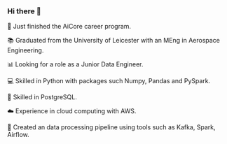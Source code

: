 ### Hi there 👋

👔 Just finished the AiCore career program.

📚 Graduated from the University of Leicester with an MEng in Aerospace Engineering.

📊 Looking for a role as a Junior Data Engineer.

💻 Skilled in Python with packages such Numpy, Pandas and PySpark.

📝 Skilled in PostgreSQL.

☁️ Experience in cloud computing with AWS.

🔂 Created an data processing pipeline using tools such as Kafka, Spark, Airflow.
<!--
**leojohnson293/leojohnson293** is a ✨ _special_ ✨ repository because its `README.md` (this file) appears on your GitHub profile.

Here are some ideas to get you started:

- 🔭 I’m currently working on ...
- 🌱 I’m currently learning ...
- 👯 I’m looking to collaborate on ...
- 🤔 I’m looking for help with ...
- 💬 Ask me about ...
- 📫 How to reach me: ...
- 😄 Pronouns: ...
- ⚡ Fun fact: ...
-->
